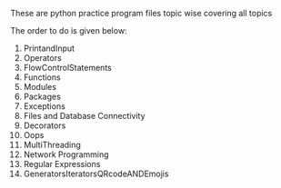 These are python practice program files topic wise covering all topics

The order to do is given below:

1. PrintandInput
2. Operators
3. FlowControlStatements
4. Functions
5. Modules
6. Packages
7. Exceptions
8. Files and Database Connectivity
9. Decorators
10. Oops
11. MultiThreading
12. Network Programming
13. Regular Expressions
14. GeneratorsIteratorsQRcodeANDEmojis
